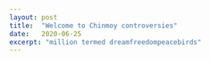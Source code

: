```yaml
---
layout: post
title:  "Welcome to Chinmoy controversies"
date:   2020-06-25
excerpt: "million termed dreamfreedompeacebirds"
---
```


